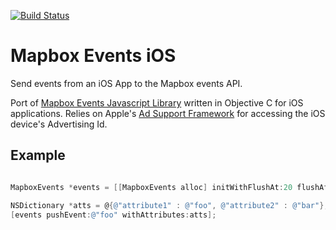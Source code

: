 [![Build Status](https://travis-ci.org/mapbox/mapbox-events-ios.svg?branch=master)](https://travis-ci.org/mapbox/mapbox-events-ios)

# Mapbox Events iOS
Send events from an iOS App to the Mapbox events API.

Port of [Mapbox Events Javascript Library](https://github.com/mapbox/mapbox-events) written in Objective C for iOS applications.  Relies on Apple's [Ad Support Framework](https://developer.apple.com/library/prerelease/ios/documentation/DeviceInformation/Reference/AdSupport_Framework/index.html#//apple_ref/doc/uid/TP40012658) for accessing the iOS device's Advertising Id.

## Example

```objective-c

MapboxEvents *events = [[MapboxEvents alloc] initWithFlushAt:20 flushAfter:10000 api:nil token:@"Your Mapbox API Token"];

NSDictionary *atts = @{@"attribute1" : @"foo", @"attribute2" : @"bar"};
[events pushEvent:@"foo" withAttributes:atts];

```
